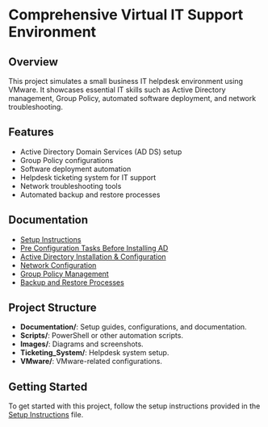 # Comprehensive Virtual IT Support Environment

## Overview
This project simulates a small business IT helpdesk environment using VMware. It showcases essential IT skills such as Active Directory management, Group Policy, automated software deployment, and network troubleshooting.

## Features
- Active Directory Domain Services (AD DS) setup
- Group Policy configurations
- Software deployment automation
- Helpdesk ticketing system for IT support
- Network troubleshooting tools
- Automated backup and restore processes

## Documentation
- [Setup Instructions](./Documentation/Setup_Instructions.md)
- [Pre Configuration Tasks Before Installing AD](./Documentation/Pre-Configuration_Tasks_Before_Installing_AD.md)
- [Active Directory Installation & Configuration](./Documentation/AD_Configuration.md)
- [Network Configuration](./Documentation/Network_Configuration.md)
- [Group Policy Management](./Documentation/Group_Policy_Management.md)
- [Backup and Restore Processes](./Documentation/Backup_Restore.md)

## Project Structure
- **Documentation/**: Setup guides, configurations, and documentation.
- **Scripts/**: PowerShell or other automation scripts.
- **Images/**: Diagrams and screenshots.
- **Ticketing_System/**: Helpdesk system setup.
- **VMware/**: VMware-related configurations.

## Getting Started
To get started with this project, follow the setup instructions provided in the [Setup Instructions](./Documentation/Setup_Instructions.md) file.

